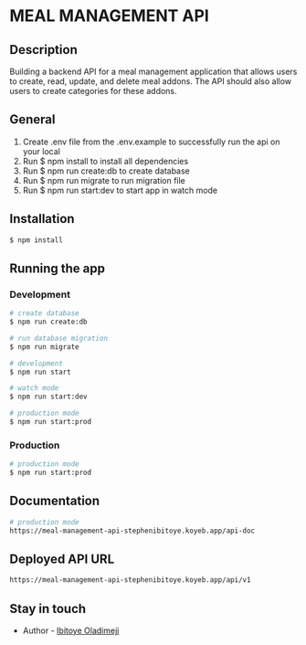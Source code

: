 # MEAL MANAGEMENT API

## Description

Building a backend API for a meal management application that allows users to create, read, update, and delete meal addons. The API should also allow users to create categories for these addons.

## General

1. Create .env file from the .env.example to successfully run the api on your local
2. Run $ npm install to install all dependencies
3. Run $ npm run create:db to create database
4. Run $ npm run migrate to run migration file
5. Run $ npm run start:dev to start app in watch mode

## Installation

```bash
$ npm install
```

## Running the app

### Development

```bash
# create database
$ npm run create:db

# run database migration
$ npm run migrate

# development
$ npm run start

# watch mode
$ npm run start:dev

# production mode
$ npm run start:prod
```

### Production

```bash
# production mode
$ npm run start:prod

```

## Documentation

```bash
# production mode
https://meal-management-api-stephenibitoye.koyeb.app/api-doc

```

## Deployed API URL

```bash
https://meal-management-api-stephenibitoye.koyeb.app/api/v1

```

## Stay in touch

- Author - [Ibitoye Oladimeji](stephen_ibitoye@yahoo.com)
